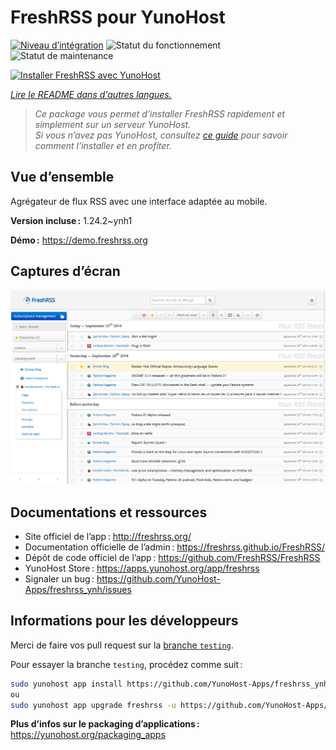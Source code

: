 <!--
Nota bene : ce README est automatiquement généré par <https://github.com/YunoHost/apps/tree/master/tools/readme_generator>
Il NE doit PAS être modifié à la main.
-->

# FreshRSS pour YunoHost

[![Niveau d’intégration](https://dash.yunohost.org/integration/freshrss.svg)](https://ci-apps.yunohost.org/ci/apps/freshrss/) ![Statut du fonctionnement](https://ci-apps.yunohost.org/ci/badges/freshrss.status.svg) ![Statut de maintenance](https://ci-apps.yunohost.org/ci/badges/freshrss.maintain.svg)

[![Installer FreshRSS avec YunoHost](https://install-app.yunohost.org/install-with-yunohost.svg)](https://install-app.yunohost.org/?app=freshrss)

*[Lire le README dans d'autres langues.](./ALL_README.md)*

> *Ce package vous permet d’installer FreshRSS rapidement et simplement sur un serveur YunoHost.*  
> *Si vous n’avez pas YunoHost, consultez [ce guide](https://yunohost.org/install) pour savoir comment l’installer et en profiter.*

## Vue d’ensemble

Agrégateur de flux RSS avec une interface adaptée au mobile.


**Version incluse :** 1.24.2~ynh1

**Démo :** <https://demo.freshrss.org>

## Captures d’écran

![Capture d’écran de FreshRSS](./doc/screenshots/screenshot.png)

## Documentations et ressources

- Site officiel de l’app : <http://freshrss.org/>
- Documentation officielle de l’admin : <https://freshrss.github.io/FreshRSS/>
- Dépôt de code officiel de l’app : <https://github.com/FreshRSS/FreshRSS>
- YunoHost Store : <https://apps.yunohost.org/app/freshrss>
- Signaler un bug : <https://github.com/YunoHost-Apps/freshrss_ynh/issues>

## Informations pour les développeurs

Merci de faire vos pull request sur la [branche `testing`](https://github.com/YunoHost-Apps/freshrss_ynh/tree/testing).

Pour essayer la branche `testing`, procédez comme suit :

```bash
sudo yunohost app install https://github.com/YunoHost-Apps/freshrss_ynh/tree/testing --debug
ou
sudo yunohost app upgrade freshrss -u https://github.com/YunoHost-Apps/freshrss_ynh/tree/testing --debug
```

**Plus d’infos sur le packaging d’applications :** <https://yunohost.org/packaging_apps>
